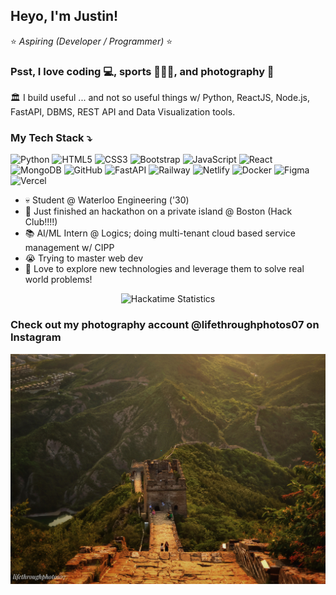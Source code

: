 <h2>Heyo, I'm Justin!</h2>

⭐ *Aspiring (Developer / Programmer)* ⭐
<h3>Psst, I love coding 💻, sports 🏸🎿🏀, and photography 📸</h3>

<p> 🏛️ I build useful ... and not so useful things w/ Python, ReactJS, Node.js, FastAPI, DBMS, REST API and Data Visualization tools. </p>
<h3>My Tech Stack ⤵️ </h3>

![Python](https://img.shields.io/badge/Python-3776AB?style=for-the-badge&logo=python&logoColor=white)
![HTML5](https://img.shields.io/badge/HTML5-E34F26?style=for-the-badge&logo=html5&logoColor=white)
![CSS3](https://img.shields.io/badge/CSS3-1572B6?style=for-the-badge&logo=css3&logoColor=white)
![Bootstrap](https://img.shields.io/badge/Bootstrap-563D7C?style=for-the-badge&logo=bootstrap&logoColor=white)
![JavaScript](https://img.shields.io/badge/JavaScript-F7DF1E?style=for-the-badge&logo=javascript&logoColor=black)
![React](https://img.shields.io/badge/React-20232A?style=for-the-badge&logo=react&logoColor=61DAFB)
![MongoDB](https://img.shields.io/badge/MongoDB-4EA94B?style=for-the-badge&logo=mongodb&logoColor=white)
![GitHub](https://img.shields.io/badge/GitHub-181717?style=for-the-badge&logo=github&logoColor=white)
![FastAPI](https://img.shields.io/badge/FastAPI-009688?style=for-the-badge&logo=fastapi&logoColor=white)
![Railway](https://img.shields.io/badge/Railway-0B0D0E?style=for-the-badge&logo=railway&logoColor=white)
![Netlify](https://img.shields.io/badge/Netlify-00C7B7?style=for-the-badge&logo=netlify&logoColor=white)
![Docker](https://img.shields.io/badge/Docker-2496ED?style=for-the-badge&logo=docker&logoColor=white)
![Figma](https://img.shields.io/badge/Figma-F24E1E?style=for-the-badge&logo=figma&logoColor=white)
![Vercel](https://img.shields.io/badge/Vercel-000000?style=for-the-badge&logo=vercel&logoColor=white)



- 💀 Student @ Waterloo Engineering ('30)
- 🚢 Just finished an hackathon on a private island @ Boston (Hack Club!!!!)
- 📚 AI/ML Intern @ Logics; doing multi-tenant cloud based service management w/ CIPP
- 😭 Trying to master web dev
- 📖 Love to explore new technologies and leverage them to solve real world problems!

<p align="center">
  <img src="https://github-readme-stats.hackclub.dev/api/wakatime?username=2939&api_domain=hackatime.hackclub.com&&custom_title=Hackatime+Stats&layout=compact&cache_seconds=0&langs_count=8&theme=github_dark" alt="Hackatime Statistics">
</p>

<h3>Check out my photography account @lifethroughphotos07 on Instagram</h3>

<p align="center">
  <img src="photo66.jpeg" alt="alt-text" style="width:100%; max-height:400px; object-fit:cover;">
</p>



<!---
jstxw/jstxw is a ✨ special ✨ repository because its `README.md` (this file) appears on your GitHub profile.
You can click the Preview link to take a look at your changes.
--->
